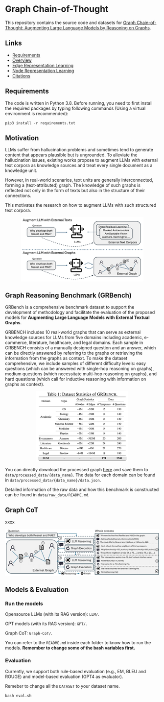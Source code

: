 # Graph Chain-of-Thought

This repository contains the source code and datasets for [Graph Chain-of-Thought: Augmenting Large Language Models by Reasoning on Graphs]().

## Links

- [Requirements](#requirements)
- [Overview](#overview)
- [Edge Representation Learning](#edge-representation-learning-edgeformer-e)
- [Node Representation Learning](#node-representation-learning-edgeformer-n)
- [Citations](#citations)

## Requirements

The code is written in Python 3.8. Before running, you need to first install the required packages by typing following commands (Using a virtual environment is recommended):

```
pip3 install -r requirements.txt
```

## Motivation
LLMs suffer from hallucination problems and sometimes tend to generate content that appears plausible but is ungrounded. To alleviate the hallucination issues, existing works propose to augment LLMs with external text corpora as knowledge sources and treat every single document as a knowledge unit. 

However, in real-world scenarios, text units are generally interconnected, forming a (text-attributed) graph. The knowledge of such graphs is reflected not only in the form of texts but also in the structure of their connections.

This motivates the research on how to augment LLMs with such structured text corpora.

<p align="center">
  <img src="intro.png" width="400px"/>
</p>


## Graph Reasoning Benchmark (GRBench)
GRBench is a comprehensive benchmark dataset to support the development of methodology and facilitate the evaluation of the proposed models for **Augmenting Large Language Models with External Textual Graphs**.

GRBENCH includes 10 real-world graphs that can serve as external knowledge sources for LLMs from five domains including academic, e-commerce, literature, healthcare, and legal domains. Each sample in GRBENCH consists of a manually designed question and an answer, which can be directly answered by referring to the graphs or retrieving the information from the graphs as context. To make the dataset comprehensive, we include samples of different difficulty levels: easy questions (which can be answered with single-hop reasoning on graphs), medium questions (which necessitate multi-hop reasoning on graphs), and hard questions (which call for inductive reasoning with information on graphs as context).

<p align="center">
  <img src="data.png" width="300px"/>
</p>

You can directly download the processed graph [here](https://drive.google.com/drive/folders/1DJIgRZ3G-TOf7h0-Xub5_sE4slBUEqy9?usp=share_link) and save them to `data/processed_data/{data_name}`. The data for each domain can be found in `data/processed_data/{data_name}/data.json`.

Detailed information of the raw data and how this benchmark is constructed can be found in `data/raw_data/README.md`.

## Graph CoT
xxxx

<p align="center">
  <img src="GraphCoT.png" width="600px"/>
</p>




## Models & Evaluation

### Run the models
Opensource LLMs (with its RAG version): ``LLM/``.

GPT models (with its RAG version): ``GPT/``.

Graph CoT: ``Graph-CoT/``.

You can refer to the ``README.md`` inside each folder to know how to run the models. **Remember to change some of the bash variables first.**

### Evaluation
Currently, we support both rule-based evaluation (e.g., EM, BLEU and ROUGE) and model-based evaluation (GPT4 as evaluator).

Remeber to change all the ``DATASET`` to your dataset name.

```
bash eval.sh
```
